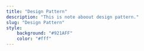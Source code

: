 ```yaml
---
title: "Design Pattern"
description: "This is note aboout design pattern."
slug: "Design Pattern"
style:
    background: "#921AFF"
    color: "#fff"
---
```

